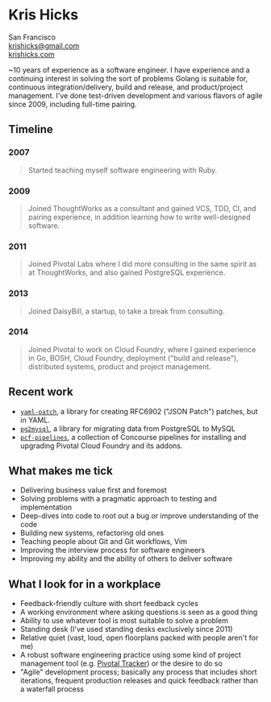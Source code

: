 Kris Hicks  
===
San Francisco  
[krishicks@gmail.com](mailto:krishicks@gmail.com)  
[krishicks.com](http://krishicks.com)

~10 years of experience as a software engineer. I have experience and a
continuing interest in solving the sort of problems Golang is suitable for,
continuous integration/delivery, build and release, and product/project
management. I've done test-driven development and various flavors of agile
since 2009, including full-time pairing.

## Timeline

### 2007
> Started teaching myself software engineering with Ruby.
### 2009
> Joined ThoughtWorks as a consultant and gained VCS, TDD, CI, and pairing
> experience, in addition learning how to write well-designed software.
### 2011
> Joined Pivotal Labs where I did more consulting in the same spirit as at
> ThoughtWorks, and also gained PostgreSQL experience.
### 2013
> Joined DaisyBill, a startup, to take a break from consulting.
### 2014
> Joined Pivotal to work on Cloud Foundry, where I gained experience in Go, BOSH,
> Cloud Foundry, deployment ("build and release"), distributed systems, product
> and project management.

## Recent work

* [`yaml-patch`](https://github.com/krishicks/yaml-patch), a library for creating
RFC6902 ("JSON Patch") patches, but in YAML.
* [`pg2mysql`](https://github.com/pivotal-cf/pg2mysql), a library for migrating
  data from PostgreSQL to MySQL
* [`pcf-pipelines`](https://github.com/pivotal-cf/pcf-pipelines), a collection
  of Concourse pipelines for installing and upgrading Pivotal Cloud Foundry and
  its addons.

## What makes me tick

* Delivering business value first and foremost
* Solving problems with a pragmatic approach to testing and implementation
* Deep-dives into code to root out a bug or improve understanding of the code
* Building new systems, refactoring old ones
* Teaching people about Git and Git workflows, Vim
* Improving the interview process for software engineers
* Improving my ability and the ability of others to deliver software
 
## What I look for in a workplace

* Feedback-friendly culture with short feedback cycles
* A working environment where asking questions is seen as a good thing
* Ability to use whatever tool is most suitable to solve a problem
* Standing desk (I've used standing desks exclusively since 2011)
* Relative quiet (vast, loud, open floorplans packed with people aren't for me)
* A robust software engineering practice using some kind of project management tool (e.g. [Pivotal Tracker](https://www.pivotaltracker.com)) or the desire to do so
* "Agile" development process; basically any process that includes short iterations, frequent production releases and quick feedback rather than a waterfall process
